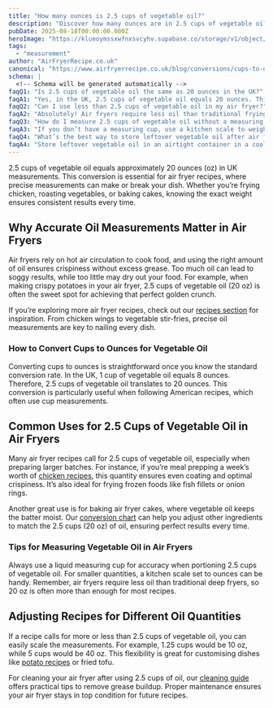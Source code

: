 ```yaml
---
title: "How many ounces is 2.5 cups of vegetable oil?"
description: "Discover how many ounces are in 2.5 cups of vegetable oil with our easy conversion guide—perfect for air fryer recipes and precise cooking."
pubDate: 2025-08-18T00:00:00.000Z
heroImage: "https://klueoymssxwfnxsvcyhv.supabase.co/storage/v1/object/public/Shmucket/how-many-ounces-is-2-5-cups-of-vegetable-oil.webp"
tags:
  - "measurement"
author: "AirFryerRecipe.co.uk"
canonical: "https://www.airfryerrecipe.co.uk/blog/conversions/cups-to-ounces/how-many-ounces-is-2-5-cups-of-vegetable-oil"
schema: |
  <!-- Schema will be generated automatically -->
faqQ1: "Is 2.5 cups of vegetable oil the same as 20 ounces in the UK?"
faqA1: "Yes, in the UK, 2.5 cups of vegetable oil equals 20 ounces. This conversion is based on the standard measurement where 1 cup of vegetable oil is 8 ounces. It’s essential for air fryer recipes to ensure accurate results."
faqQ2: "Can I use less than 2.5 cups of vegetable oil in my air fryer?"
faqA2: "Absolutely! Air fryers require less oil than traditional frying methods. You can reduce the quantity to 1-1.5 cups (8-12 oz) for lighter dishes. Adjust based on the recipe and your preference for crispiness."
faqQ3: "How do I measure 2.5 cups of vegetable oil without a measuring cup?"
faqA3: "If you don’t have a measuring cup, use a kitchen scale to weigh out 20 ounces of vegetable oil. Alternatively, a standard UK mug holds roughly 1 cup (8 oz), so 2.5 mugs would give you the right amount."
faqQ4: "What’s the best way to store leftover vegetable oil after air frying?"
faqA4: "Store leftover vegetable oil in an airtight container in a cool, dark place. If you’ve used it for frying, strain it first to remove food particles. Reuse it within a few weeks for optimal freshness."
---
```

<p>2.5 cups of vegetable oil equals approximately 20 ounces (oz) in UK measurements. This conversion is essential for air fryer recipes, where precise measurements can make or break your dish. Whether you’re frying chicken, roasting vegetables, or baking cakes, knowing the exact weight ensures consistent results every time.</p>  

<h2>Why Accurate Oil Measurements Matter in Air Fryers</h2>  
<p>Air fryers rely on hot air circulation to cook food, and using the right amount of oil ensures crispiness without excess grease. Too much oil can lead to soggy results, while too little may dry out your food. For example, when making crispy potatoes in your air fryer, 2.5 cups of vegetable oil (20 oz) is often the sweet spot for achieving that perfect golden crunch.</p>  

<p>If you’re exploring more air fryer recipes, check out our <a href=https://www.airfryerrecipe.co.uk/recipes>recipes section</a> for inspiration. From chicken wings to vegetable stir-fries, precise oil measurements are key to nailing every dish.</p>  

<h3>How to Convert Cups to Ounces for Vegetable Oil</h3>  
<p>Converting cups to ounces is straightforward once you know the standard conversion rate. In the UK, 1 cup of vegetable oil equals 8 ounces. Therefore, 2.5 cups of vegetable oil translates to 20 ounces. This conversion is particularly useful when following American recipes, which often use cup measurements.</p>  

<h2>Common Uses for 2.5 Cups of Vegetable Oil in Air Fryers</h2>  
<p>Many air fryer recipes call for 2.5 cups of vegetable oil, especially when preparing larger batches. For instance, if you’re meal prepping a week’s worth of <a href=https://www.airfryerrecipe.co.uk/recipe-category/chicken>chicken recipes</a>, this quantity ensures even coating and optimal crispiness. It’s also ideal for frying frozen foods like fish fillets or onion rings.</p>  

<p>Another great use is for baking air fryer cakes, where vegetable oil keeps the batter moist. Our <a href=https://www.airfryerrecipe.co.uk/air-fryer-conversion-chart>conversion chart</a> can help you adjust other ingredients to match the 2.5 cups (20 oz) of oil, ensuring perfect results every time.</p>  

<h3>Tips for Measuring Vegetable Oil in Air Fryers</h3>  
<p>Always use a liquid measuring cup for accuracy when portioning 2.5 cups of vegetable oil. For smaller quantities, a kitchen scale set to ounces can be handy. Remember, air fryers require less oil than traditional deep fryers, so 20 oz is often more than enough for most recipes.</p>  

<h2>Adjusting Recipes for Different Oil Quantities</h2>  
<p>If a recipe calls for more or less than 2.5 cups of vegetable oil, you can easily scale the measurements. For example, 1.25 cups would be 10 oz, while 5 cups would be 40 oz. This flexibility is great for customising dishes like <a href=https://www.airfryerrecipe.co.uk/recipe-category/potatoes>potato recipes</a> or fried tofu.</p>  

<p>For cleaning your air fryer after using 2.5 cups of oil, our <a href=https://www.airfryerrecipe.co.uk/air-fryer-cleaner>cleaning guide</a> offers practical tips to remove grease buildup. Proper maintenance ensures your air fryer stays in top condition for future recipes.</p>
